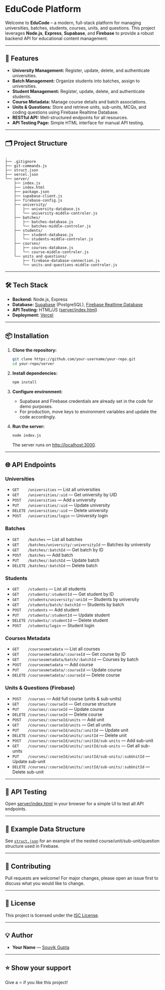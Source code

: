 # EduCode Platform

Welcome to **EduCode** – a modern, full-stack platform for managing universities, batches, students, courses, units, and questions. This project leverages **Node.js**, **Express**, **Supabase**, and **Firebase** to provide a robust backend API for educational content management.

---

## 🚀 Features

- **University Management:** Register, update, delete, and authenticate universities.
- **Batch Management:** Organize students into batches, assign to universities.
- **Student Management:** Register, update, delete, and authenticate students.
- **Course Metadata:** Manage course details and batch associations.
- **Units & Questions:** Store and retrieve units, sub-units, MCQs, and coding questions using Firebase Realtime Database.
- **RESTful API:** Well-structured endpoints for all resources.
- **API Testing Page:** Simple HTML interface for manual API testing.

---

## 🗂️ Project Structure

```
.
├── .gitignore
├── git-commands.js
├── struct.json
├── vercel.json
└── server/
    ├── index.js
    ├── index.html
    ├── package.json
    ├── supabase-client.js
    ├── firebase-config.js
    ├── university/
    │   ├── university-database.js
    │   └── university-middle-controler.js
    ├── batches/
    │   ├── batches-database.js
    │   └── batches-middle-controler.js
    ├── students/
    │   ├── student-database.js
    │   └── students-middle-controler.js
    ├── courses/
    │   ├── courses-database.js
    │   └── course-middle-controler.js
    └── units and questions/
        ├── firebase-database-connection.js
        └── units-and-questions-middle-controler.js
```

---

## 🛠️ Tech Stack

- **Backend:** Node.js, Express
- **Database:** [Supabase](https://supabase.com/) (PostgreSQL), [Firebase Realtime Database](https://firebase.google.com/products/realtime-database)
- **API Testing:** HTML/JS ([server/index.html](server/index.html))
- **Deployment:** [Vercel](https://vercel.com/)

---

## 📦 Installation

1. **Clone the repository:**
    ```sh
    git clone https://github.com/your-username/your-repo.git
    cd your-repo/server
    ```

2. **Install dependencies:**
    ```sh
    npm install
    ```

3. **Configure environment:**
    - Supabase and Firebase credentials are already set in the code for demo purposes.
    - For production, move keys to environment variables and update the code accordingly.

4. **Run the server:**
    ```sh
    node index.js
    ```
    The server runs on [http://localhost:3000](http://localhost:3000).

---

## 🌐 API Endpoints

### Universities
- `GET    /universities` — List all universities
- `GET    /universities/:uid` — Get university by UID
- `POST   /universities` — Add a university
- `PUT    /universities/:uid` — Update university
- `DELETE /universities/:uid` — Delete university
- `POST   /universities/login` — University login

### Batches
- `GET    /batches` — List all batches
- `GET    /batches/university/:universityId` — Batches by university
- `GET    /batches/:batchId` — Get batch by ID
- `POST   /batches` — Add batch
- `PUT    /batches/:batchId` — Update batch
- `DELETE /batches/:batchId` — Delete batch

### Students
- `GET    /students` — List all students
- `GET    /students/:studentId` — Get student by ID
- `GET    /students/university/:uniId` — Students by university
- `GET    /students/batch/:batchId` — Students by batch
- `POST   /students` — Add student
- `PUT    /students/:studentId` — Update student
- `DELETE /students/:studentId` — Delete student
- `POST   /students/login` — Student login

### Courses Metadata
- `GET    /coursesmetadata` — List all courses
- `GET    /coursesmetadata/:courseId` — Get course by ID
- `GET    /coursesmetadata/batch/:batchId` — Courses by batch
- `POST   /coursesmetadata` — Add course
- `PUT    /coursesmetadata/:courseId` — Update course
- `DELETE /coursesmetadata/:courseId` — Delete course

### Units & Questions (Firebase)
- `POST   /courses` — Add full course (units & sub-units)
- `GET    /courses/:courseId` — Get course structure
- `PUT    /courses/:courseId` — Update course
- `DELETE /courses/:courseId` — Delete course
- `POST   /courses/:courseId/units` — Add unit
- `GET    /courses/:courseId/units` — Get all units
- `PUT    /courses/:courseId/units/:unitId` — Update unit
- `DELETE /courses/:courseId/units/:unitId` — Delete unit
- `POST   /courses/:courseId/units/:unitId/sub-units` — Add sub-unit
- `GET    /courses/:courseId/units/:unitId/sub-units` — Get all sub-units
- `PUT    /courses/:courseId/units/:unitId/sub-units/:subUnitId` — Update sub-unit
- `DELETE /courses/:courseId/units/:unitId/sub-units/:subUnitId` — Delete sub-unit

---

## 🧪 API Testing

Open [server/index.html](server/index.html) in your browser for a simple UI to test all API endpoints.

---

## 📄 Example Data Structure

See [`struct.json`](struct.json) for an example of the nested course/unit/sub-unit/question structure used in Firebase.

---

## 🤝 Contributing

Pull requests are welcome! For major changes, please open an issue first to discuss what you would like to change.

---

## 📜 License

This project is licensed under the [ISC License](server/package.json).

---

## 💡 Author

- **Your Name** — [Souvik Gupta](https://github.com/souvik6296)

---

## ⭐️ Show your support

Give a ⭐️ if you like this project!
